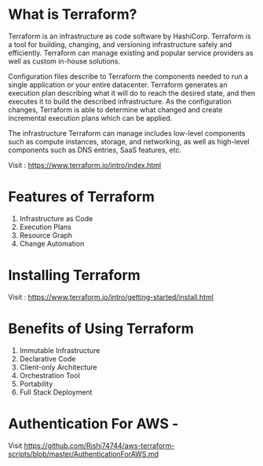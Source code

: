 # What is Terraform?
Terraform is an infrastructure as code software by HashiCorp. Terraform is a tool for building, changing, and versioning infrastructure safely and efficiently. Terraform can manage existing and popular service providers as well as custom in-house solutions.

Configuration files describe to Terraform the components needed to run a single application or your entire datacenter. Terraform generates an execution plan describing what it will do to reach the desired state, and then executes it to build the described infrastructure. As the configuration changes, Terraform is able to determine what changed and create incremental execution plans which can be applied.

The infrastructure Terraform can manage includes low-level components such as compute instances, storage, and networking, as well as high-level components such as DNS entries, SaaS features, etc.

Visit : https://www.terraform.io/intro/index.html

# Features of Terraform
1. Infrastructure as Code
2. Execution Plans
3. Resource Graph
4. Change Automation

# Installing Terraform
Visit : https://www.terraform.io/intro/getting-started/install.html

# Benefits of Using Terraform
1. Immutable Infrastructure
2. Declarative Code
3. Client-only Architecture
4. Orchestration Tool
5. Portability
6. Full Stack Deployment

# Authentication For AWS - 
Visit https://github.com/Rishi74744/aws-terraform-scripts/blob/master/AuthenticationForAWS.md

